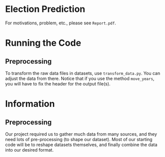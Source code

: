 Election Prediction
===================

For motivations, problem, etc., please see `Report.pdf`.

# Running the Code
## Preprocessing
To transform the raw data files in datasets, use `transform_data.py`. You can
adjust the data from there. Notice that if you use the method `move_years`, you
will have to fix the header for the output file(s).


# Information
## Preprocessing
Our project required us to gather much data from many sources, and they need
lots of pre-processing (to shape our dataset). Most of our starting code will
be to reshape datasets themselves, and finally combine the data into our
desired format.
